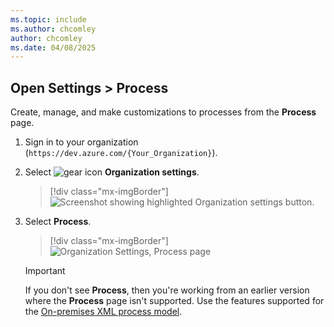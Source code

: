 ```yaml
---
ms.topic: include
ms.author: chcomley
author: chcomley
ms.date: 04/08/2025
---
```


<a id="open-process-wit"></a>


## Open Settings > Process

Create, manage, and make customizations to processes from the  **Process** page. 

1. Sign in to your organization (```https://dev.azure.com/{Your_Organization}```).
2. Select ![gear icon](../../media/icons/gear-icon.png) **Organization settings**.

   > [!div class="mx-imgBorder"] 
   > ![Screenshot showing highlighted Organization settings button.](../../media/settings/open-admin-settings-vert.png)  

3. Select **Process**. 
   
	> [!div class="mx-imgBorder"]  
	> ![Organization Settings, Process page](/azure/devops/organizations/settings/work/media/process/open-process-page-s150.png) 

	> [!IMPORTANT]  
	> If you don't see **Process**, then you're working from an earlier version where the **Process** page isn't supported. Use the features supported for the [On-premises XML process model](../../../reference/customize-work.md).